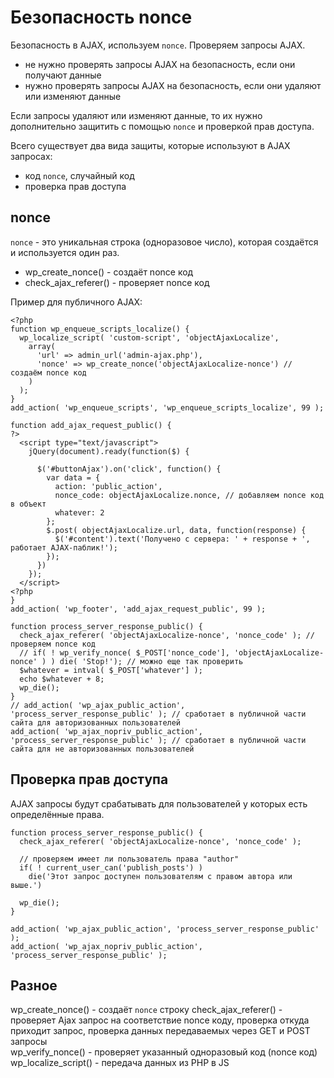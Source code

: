 # Безопасность nonce
Безопасность в AJAX, используем `nonce`. Проверяем запросы AJAX.
- не нужно проверять запросы AJAX на безопасность, если они получают данные
- нужно проверять запросы AJAX на безопасность, если они удаляют или изменяют данные

Если запросы удаляют или изменяют данные, то их нужно дополнительно защитить с помощью `nonce` и проверкой прав доступа.

Всего существует два вида защиты, которые используют в AJAX запросах:
- код `nonce`, случайный код
- проверка прав доступа

## nonce
`nonce` - это уникальная строка (одноразовое число), которая создаётся и используется один раз.

- wp_create_nonce() - создаёт nonce код
- check_ajax_referer() - проверяет nonce код

Пример для публичного AJAX:

    <?php
    function wp_enqueue_scripts_localize() {
      wp_localize_script( 'custom-script', 'objectAjaxLocalize',
        array(
          'url' => admin_url('admin-ajax.php'),
          'nonce' => wp_create_nonce('objectAjaxLocalize-nonce') // создаём nonce код
        )
      );
    }
    add_action( 'wp_enqueue_scripts', 'wp_enqueue_scripts_localize', 99 );

    function add_ajax_request_public() {
    ?>
      <script type="text/javascript">
        jQuery(document).ready(function($) {

          $('#buttonAjax').on('click', function() {
            var data = {
              action: 'public_action',
              nonce_code: objectAjaxLocalize.nonce, // добавляем nonce код в объект
              whatever: 2
            };
            $.post( objectAjaxLocalize.url, data, function(response) {
              $('#content').text('Получено с сервера: ' + response + ', работает AJAX-паблик!');
            });
          })
        });
      </script>
    <?php
    }
    add_action( 'wp_footer', 'add_ajax_request_public', 99 );

    function process_server_response_public() {
      check_ajax_referer( 'objectAjaxLocalize-nonce', 'nonce_code' ); // проверяем nonce код
      // if( ! wp_verify_nonce( $_POST['nonce_code'], 'objectAjaxLocalize-nonce' ) ) die( 'Stop!'); // можно еще так проверить
      $whatever = intval( $_POST['whatever'] );
      echo $whatever + 8;
      wp_die();
    }
    // add_action( 'wp_ajax_public_action', 'process_server_response_public' ); // сработает в публичной части сайта для авторизованных пользователей
    add_action( 'wp_ajax_nopriv_public_action', 'process_server_response_public' ); // сработает в публичной части сайта для не авторизованных пользователей

## Проверка прав доступа
AJAX запросы будут срабатывать для пользователей у которых есть определённые права.

    function process_server_response_public() {
      check_ajax_referer( 'objectAjaxLocalize-nonce', 'nonce_code' ); 

      // проверяем имеет ли пользователь права "author"
      if( ! current_user_can('publish_posts') )
        die('Этот запрос доступен пользователям с правом автора или выше.')

      wp_die();
    }
    
    add_action( 'wp_ajax_public_action', 'process_server_response_public' );
    add_action( 'wp_ajax_nopriv_public_action', 'process_server_response_public' );

## Разное
wp_create_nonce() - создаёт `nonce` строку
check_ajax_referer() - проверяет Ajax запрос на соответствие nonce коду, проверка откуда приходит запрос, проверка данных передаваемых через GET и POST запросы  
wp_verify_nonce() - проверяет указанный одноразовый код (nonce код)
wp_localize_script() - передача данных из PHP в JS

